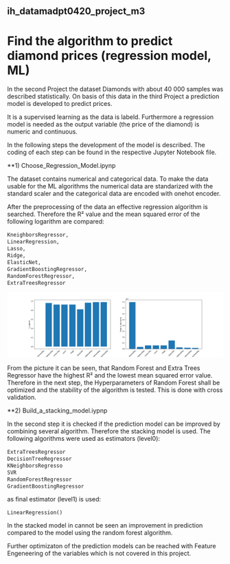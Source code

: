 ## ih_datamadpt0420_project_m3

# Find the algorithm to predict diamond prices (regression model, ML)

In the second Project the dataset Diamonds with about 40 000 samples was described statistically. On basis of this data in the third Project a prediction model is developed to predict prices. 

It is a supervised learning as the data is labeld. Furthermore a regression model is needed as the output variable (the price of the diamond) is numeric and continuous. 

In the following steps the development of the model is described. The coding of each step can be found in the respective Jupyter Notebook file. 

**1) Choose_Regression_Model.ipynp

The dataset contains numerical and categorical data. To make the data usable for the ML algorithms the numerical data are standarized with the standard scaler and the categorical data are encoded with onehot encoder. 

After the preprocessing of the data an effective regression algorithm is searched. Therefore the R² value and the mean squared error of the following logarithm are compared: 

	KneighborsRegressor,
	LinearRegression,
	Lasso,
	Ridge,
	ElasticNet,
	GradientBoostingRegressor,
	RandomForestRegressor,
	ExtraTreesRegressor

![Compare the error score of different Regression models](Compare_models.png)


From the picture it can be seen, that Random Forest and Extra Trees Regressor have the highest R² and the lowest mean squared error value. Therefore in the next step, the Hyperparameters of Random Forest shall be optimized and the stability of the algorithm is tested. This is done with cross validation.



**2) Build_a_stacking_model.iypnp

In the second step it is checked if the prediction model can be improved by combining several algorithm. Therefore the stacking model is used. The following algorithms were used as estimators 
(level0):

    ExtraTreesRegressor
    DecisionTreeRegressor
    KNeighborsRegresso
    SVR
    RandomForestRegressor
    GradientBoostingRegressor

as final estimator (level1) is used: 

    LinearRegression()

In the stacked model in cannot be seen an improvement in prediction compared to the model using the random forest algorithm. 

Further optimizaton of the prediction models can be reached with Feature Engeneering of the variables which is not covered in this project. 
